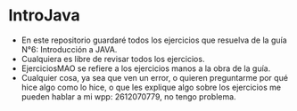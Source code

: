 # IntroJava

- En este repositorio guardaré todos los ejercicios que resuelva de la guía N°6: Introducción a JAVA.
- Cualquiera es libre de revisar todos los ejercicios.
- EjerciciosMAO se refiere a los ejercicios manos a la obra de la guía.
- Cualquier cosa, ya sea que ven un error, o quieren preguntarme por qué hice algo como lo hice, o que les explique algo sobre los ejercicios me pueden hablar a mi wpp: 2612070779, no tengo problema.
